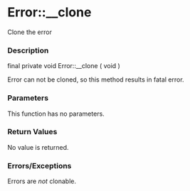 Error::\_\_clone
================

Clone the error

### Description

<span class="modifier">final</span> <span
class="modifier">private</span> <span class="type">void</span> <span
class="methodname">Error::\_\_clone</span> ( <span
class="methodparam">void</span> )

Error can not be cloned, so this method results in fatal error.

### Parameters

This function has no parameters.

### Return Values

No value is returned.

### Errors/Exceptions

Errors are *not* clonable.
